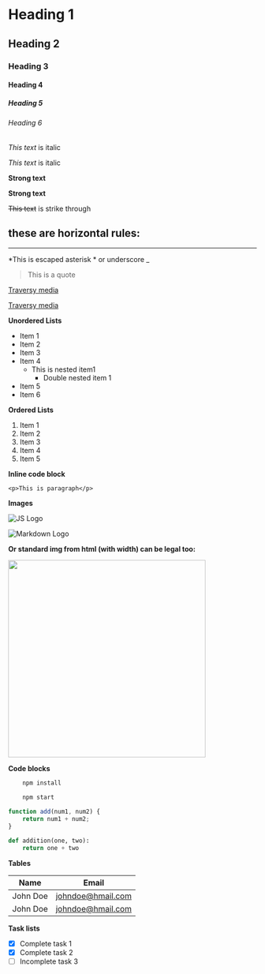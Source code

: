 <!-- headings -->
# Heading 1
## Heading 2
### Heading 3
#### Heading 4
##### Heading 5
###### Heading 6

<!-- italics -->
*This text* is italic

_This text_ is italic


<!-- strong -->

**Strong text**

__Strong text__


<!-- strikethrough -->
~~This text~~ is strike through

<!-- horizontal rule -->

these are horizontal rules:
---

___

<!-- escaping asterisks or other marks -->

\*This is escaped asterisk \* or underscore \_

<!-- Blockquote -->
> This is a quote


<!-- Links -->
[Traversy media](http://www.traversymedia.com)

<!-- link with title - on hover -->
[Traversy media](http://www.traversymedia.com "Traversy's website")

<!-- UL -->
**Unordered Lists**
* Item 1
* Item 2
* Item 3
* Item 4
  * This is nested item1
    * Double nested item 1
* Item 5
* Item 6

<!-- OL -->
**Ordered Lists**
1. Item 1
1. Item 2
1. Item 3
1. Item 4
1. Item 5

<!-- inline code block -->
**Inline code block**

`<p>This is paragraph</p>`

<!-- **Images** -->
**Images**

![JS Logo](https://w7.pngwing.com/pngs/612/745/png-transparent-ibanez-js-series-electric-guitar-ibanez-steve-vai-signature-jem-series-guitar-guitar-accessory-string-instrument-joe-satriani.png)


![Markdown Logo](https://markdown-here.com/img/icon256.png)

**Or standard img from html (with width) can be legal too:**

<img src="https://w7.pngwing.com/pngs/612/745/png-transparent-ibanez-js-series-electric-guitar-ibanez-steve-vai-signature-jem-series-guitar-guitar-accessory-string-instrument-joe-satriani.png" width="400">

<!-- Code blocks -->
**Code blocks**
```bash
    npm install

    npm start
```


```javascript
function add(num1, num2) {
    return num1 + num2;
}
```

```python
def addition(one, two):
    return one + two
```


**Tables**

| Name   |       Email     |
|--------|-----------------|
|John Doe|johndoe@hmail.com|
|John Doe|johndoe@hmail.com|


**Task lists**

* [x] Complete task 1
* [x] Complete task 2
* [ ] Incomplete task 3
